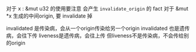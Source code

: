 对于 x : &mut u32 的使用要注意
会产生 `invalidate_origin` 的 fact
对于 &mut *x 生成的中间origin, 要 invalidate 掉


invalidated 是传染病，会从一个origin传染给另一个origin
invalidated 也是遗传病，会往下传
liveness是遗传病，会往上传
但liveness不是传染病，不会传给别的origin

